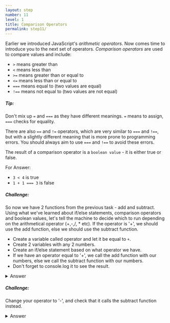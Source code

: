 ```yaml
---
layout: step
number: 11
level: 1
title: Comparison Operators
permalink: step11/
---
```


Earlier we introduced JavaScript's *arithmetic operators*. Now comes time to
introduce you to the next set of operators. *Comparison operators* are used
to compare values and include:
- `>` means greater than 
- `<` means less than
- `>=` means greater than or equal to
- `<=` means less than or equal to
- `===` means equal to (two values are equal)
- `!==` means not equal to (two values are not equal)

##### Tip: 
Don't mix up `=` and `===` as they have different meanings.
`=` means to assign, `===` checks for equality.

There are also `==` and `!=` operators, which are very similar to `===`
and `!==`, but with a slightly different meaning that is more prone to
programming errors. You should always aim to use `===` and `!==` to 
avoid these errors.

The result of a comparison operator is a `boolean value` - it is either true or false.

For Answer:
- `3 < 4` is true
- `1 + 1 === 3` is false

##### Challenge: 
So now we have 2 functions from the previous task - add and subtract.
Using what we've learned about if/else statements, comparison operators
and boolean values, let's tell the machine to decide which to run 
depending on the arithmetical operator (+,-,/, * etc). If the operator 
is '+', we should use the add function, else we should use 
the subtract function.
- Create a variable called operator and let it be equal to `+`.
- Create 2 variables with any 2 numbers.
- Create an if/else statement based on what operator we have.
- If we have an operator equal to '+', we call the add function with 
our numbers, else we call the subtract function with our numbers.
- Don't forget to console.log it to see the result.

<details><summary>Answer</summary>
<code>const operator = "+"
<br/>
const number1 = 10
<br/>
const number2 = 6
<br/>
<br/>
if (operator === "+") {
<br/>
    console.log(add(number1, number2))
<br/>
} else {
<br/>
    console.log(subtract(number1, number2))
<br/>
}
</code>
</details>




##### Challenge: 
Change your operator to '-', and check that it calls the
subtract function instead.

<details><summary>Answer</summary>
<code>const operator = "-"
<br/>
const number1 = 10
<br/>
const number2 = 6
<br/>
<br/>
if (operator === "+") {
<br/>
    console.log(add(number1, number2))
<br/>
} else {
<br/>
    console.log(subtract(number1, number2))
<br/>
}
</code>
</details>